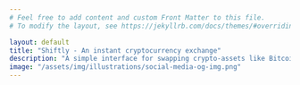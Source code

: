 ```yaml
---
# Feel free to add content and custom Front Matter to this file.
# To modify the layout, see https://jekyllrb.com/docs/themes/#overriding-theme-defaults

layout: default
title: "Shiftly - An instant cryptocurrency exchange"
description: "A simple interface for swapping crypto-assets like Bitcoin, Ethereum and ERC20 tokens."
image: "/assets/img/illustrations/social-media-og-img.png"
---
```

